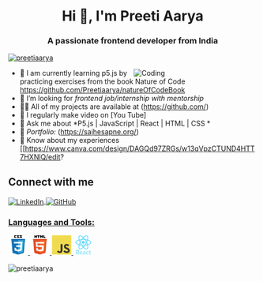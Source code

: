 <h1 align="center">Hi 👋, I'm Preeti Aarya</h1>
<h3 align="center">A passionate frontend developer from India</h3>

<p align="left"> <a href="https://github.com/ryo-ma/github-profile-trophy"><img src="https://github-profile-trophy.vercel.app/?username=preetiaarya" alt="preetiaarya" /></a> </p>

<img align="right" alt="Coding" width="250" src="https://media0.giphy.com/media/p5gCVScs3vhu5ujeQM/giphy.webp?cid=ecf05e47tggo9oydeuz51b4jmze8n85ylh6jh20uv56jaety&ep=v1_stickers_search&rid=giphy.webp&ct=s">

- 🔭 I am currently learning p5.js by practicing exercises from the book Nature of Code https://github.com/Preetiaarya/natureOfCodeBook
- 👯 I’m looking for *frontend job/internship with mentorship* 
- 👨‍💻 All of my projects are available at (https://github.com/)
- 📝 I regularly make video on [You Tube]
- 💬 Ask me about *P5.js | JavaScript | React | HTML | CSS *
- 🔹 *Portfolio:* (https://sajhesapne.org/)
- 📄 Know about my experiences [[https://www.canva.com/design/DAGQd97ZRGs/w13qVpzCTUND4HTT7HXNlQ/edit?
## Connect with me  
<p align="left">  
  <a href="[https://linkedin.com/in/preeti-aarya](https://www.linkedin.com/in/preeti-aarya-bbab26306/)" target="blank">
    <img align="center" src="https://raw.githubusercontent.com/rahuldkjain/github-profile-readme-generator/master/src/images/icons/Social/linked-in-alt.svg" alt="LinkedIn" height="30" width="40" />
  </a>  
  <a href="https://github.com/PreetiAarya" target="blank">
    <img align="center" src="https://raw.githubusercontent.com/rahuldkjain/github-profile-readme-generator/master/src/images/icons/Social/github.svg" alt="GitHub" height="30" width="40" />
</p>
<h3 align="left">Languages and Tools:</h3>
<p align="left"> <a href="https://www.w3schools.com/css/" target="blank" rel="noreferrer"> <img src="https://raw.githubusercontent.com/devicons/devicon/master/icons/css3/css3-original-wordmark.svg" alt="css3" width="40" height="40"/> </a> <a href="https://www.w3.org/html/" target="blank" rel="noreferrer"> <img src="https://raw.githubusercontent.com/devicons/devicon/master/icons/html5/html5-original-wordmark.svg" alt="html5" width="40" height="40"/> </a> <a href="https://developer.mozilla.org/en-US/docs/Web/JavaScript" target="blank" rel="noreferrer"> <img src="https://raw.githubusercontent.com/devicons/devicon/master/icons/javascript/javascript-original.svg" alt="javascript" width="40" height="40"/> </a> <a href="https://reactjs.org/" target="blank" rel="noreferrer"> <img src="https://raw.githubusercontent.com/devicons/devicon/master/icons/react/react-original-wordmark.svg" alt="react" width="40" height="40"/> </a> </p>
<p><img align="center" src="https://github-readme-stats.vercel.app/api/top-langs?username=preetiaarya&show_icons=true&locale=en&layout=compact" alt="preetiaarya" /></p
## 🎯 Latest Projects  
- 🚀 [Project Name 1](#)  
- 🌟 [Project Name 2](#)  
- 💡 [Project Name 3](#)  





